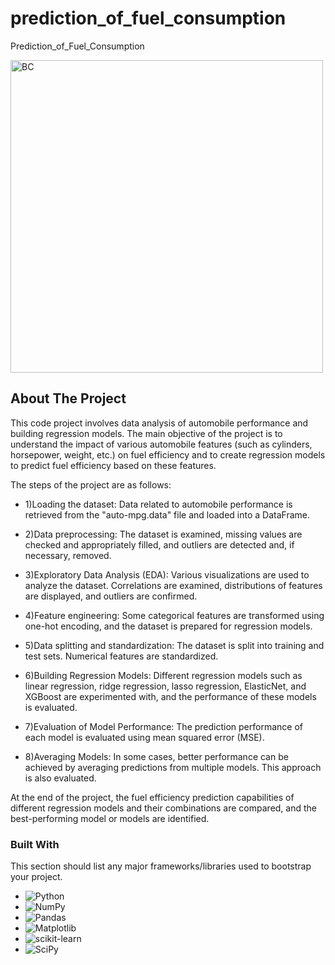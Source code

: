 # prediction_of_fuel_consumption
Prediction_of_Fuel_Consumption

<img alt="BC" src="https://i.pinimg.com/originals/51/13/e4/5113e4472a82a2c4e8e0805703830a3d.jpg" width='500'  align='center'/>







<!-- ABOUT THE PROJECT -->
## About The Project

This code project involves data analysis of automobile performance and building regression models. The main objective of the project is to understand the impact of various automobile features (such as cylinders, horsepower, weight, etc.) on fuel efficiency and to create regression models to predict fuel efficiency based on these features.

The steps of the project are as follows:

- 1)Loading the dataset: Data related to automobile performance is retrieved from the "auto-mpg.data" file and loaded into a DataFrame.

- 2)Data preprocessing: The dataset is examined, missing values are checked and appropriately filled, and outliers are detected and, if necessary, removed.

- 3)Exploratory Data Analysis (EDA): Various visualizations are used to analyze the dataset. Correlations are examined, distributions of features are displayed, and outliers are confirmed.

- 4)Feature engineering: Some categorical features are transformed using one-hot encoding, and the dataset is prepared for regression models.

- 5)Data splitting and standardization: The dataset is split into training and test sets. Numerical features are standardized.

- 6)Building Regression Models: Different regression models such as linear regression, ridge regression, lasso regression, ElasticNet, and XGBoost are experimented with, and the performance of these models is evaluated.

- 7)Evaluation of Model Performance: The prediction performance of each model is evaluated using mean squared error (MSE).

- 8)Averaging Models: In some cases, better performance can be achieved by averaging predictions from multiple models. This approach is also evaluated.

At the end of the project, the fuel efficiency prediction capabilities of different regression models and their combinations are compared, and the best-performing model or models are identified.

### Built With

This section should list any major frameworks/libraries used to bootstrap your project.

* ![Python](https://img.shields.io/badge/python-3670A0?style=for-the-badge&logo=python&logoColor=ffdd54)
* ![NumPy](https://img.shields.io/badge/numpy-%23013243.svg?style=for-the-badge&logo=numpy&logoColor=white)
* ![Pandas](https://img.shields.io/badge/pandas-%23150458.svg?style=for-the-badge&logo=pandas&logoColor=white)
* ![Matplotlib](https://img.shields.io/badge/Matplotlib-%23ffffff.svg?style=for-the-badge&logo=Matplotlib&logoColor=black)
* ![scikit-learn](https://img.shields.io/badge/scikit--learn-%23F7931E.svg?style=for-the-badge&logo=scikit-learn&logoColor=white)
* ![SciPy](https://img.shields.io/badge/SciPy-%230C55A5.svg?style=for-the-badge&logo=scipy&logoColor=%white)
